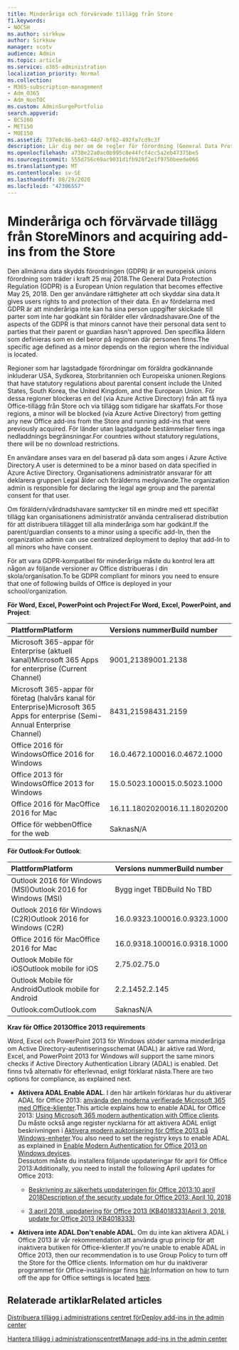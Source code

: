 ```yaml
---
title: Minderåriga och förvärvade tillägg från Store
f1.keywords:
- NOCSH
ms.author: sirkkuw
author: Sirkkuw
manager: scotv
audience: Admin
ms.topic: article
ms.service: o365-administration
localization_priority: Normal
ms.collection:
- M365-subscription-management
- Adm_O365
- Adm_NonTOC
ms.custom: AdminSurgePortfolio
search.appverid:
- BCS160
- MET150
- MOE150
ms.assetid: 737e8c86-be63-44d7-bf02-492fa7cd9c3f
description: Lär dig mer om de regler för förordning (General Data Protection GDPR) som styr person uppgifter om minderåriga.
ms.openlocfilehash: a738e22a0ac0b995c8e44fcf4cc5a2eb47375be5
ms.sourcegitcommit: 555d756c69ac9031d1fb928f2e1f9750beede066
ms.translationtype: MT
ms.contentlocale: sv-SE
ms.lasthandoff: 08/29/2020
ms.locfileid: "47306557"
---
```

# <a name="minors-and-acquiring-add-ins-from-the-store"></a><span data-ttu-id="a931a-103">Minderåriga och förvärvade tillägg från Store</span><span class="sxs-lookup"><span data-stu-id="a931a-103">Minors and acquiring add-ins from the Store</span></span>

<span data-ttu-id="a931a-104">Den allmänna data skydds förordningen (GDPR) är en europeisk unions förordning som träder i kraft 25 maj 2018.</span><span class="sxs-lookup"><span data-stu-id="a931a-104">The General Data Protection Regulation (GDPR) is a European Union regulation that becomes effective May 25, 2018.</span></span> <span data-ttu-id="a931a-105">Den ger användare rättigheter att och skyddar sina data.</span><span class="sxs-lookup"><span data-stu-id="a931a-105">It gives users rights to and protection of their data.</span></span> <span data-ttu-id="a931a-106">En av fördelarna med GDPR är att minderåriga inte kan ha sina person uppgifter skickade till parter som inte har godkänt sin förälder eller vårdnadshavare.</span><span class="sxs-lookup"><span data-stu-id="a931a-106">One of the aspects of the GDPR is that minors cannot have their personal data sent to parties that their parent or guardian hasn't approved.</span></span> <span data-ttu-id="a931a-107">Den specifika åldern som definieras som en del beror på regionen där personen finns.</span><span class="sxs-lookup"><span data-stu-id="a931a-107">The specific age defined as a minor depends on the region where the individual is located.</span></span>
  
<span data-ttu-id="a931a-108">Regioner som har lagstadgade förordningar om föräldra godkännande inkluderar USA, Sydkorea, Storbritannien och Europeiska unionen.</span><span class="sxs-lookup"><span data-stu-id="a931a-108">Regions that have statutory regulations about parental consent include the United States, South Korea, the United Kingdom, and the European Union.</span></span> <span data-ttu-id="a931a-109">För dessa regioner blockeras en del (via Azure Active Directory) från att få nya Office-tillägg från Store och via tillägg som tidigare har skaffats.</span><span class="sxs-lookup"><span data-stu-id="a931a-109">For those regions, a minor will be blocked (via Azure Active Directory) from getting any new Office add-ins from the Store and running add-ins that were previously acquired.</span></span> <span data-ttu-id="a931a-110">För länder utan lagstadgade bestämmelser finns inga nedladdnings begränsningar.</span><span class="sxs-lookup"><span data-stu-id="a931a-110">For countries without statutory regulations, there will be no download restrictions.</span></span>
  
<span data-ttu-id="a931a-111">En användare anses vara en del baserad på data som anges i Azure Active Directory.</span><span class="sxs-lookup"><span data-stu-id="a931a-111">A user is determined to be a minor based on data specified in Azure Active Directory.</span></span> <span data-ttu-id="a931a-112">Organisationens administratör ansvarar för att deklarera gruppen Legal ålder och förälderns medgivande.</span><span class="sxs-lookup"><span data-stu-id="a931a-112">The organization admin is responsible for declaring the legal age group and the parental consent for that user.</span></span>
  
<span data-ttu-id="a931a-113">Om föräldern/vårdnadshavare samtycker till en mindre med ett specifikt tillägg kan organisationens administratör använda centraliserad distribution för att distribuera tillägget till alla minderåriga som har godkänt.</span><span class="sxs-lookup"><span data-stu-id="a931a-113">If the parent/guardian consents to a minor using a specific add-In, then the organization admin can use centralized deployment to deploy that add-In to all minors who have consent.</span></span>
  
<span data-ttu-id="a931a-114">För att vara GDPR-kompatibel för minderåriga måste du kontrol lera att någon av följande versioner av Office distribueras i din skola/organisation.</span><span class="sxs-lookup"><span data-stu-id="a931a-114">To be GDPR compliant for minors you need to ensure that one of following builds of Office is deployed in your school/organization.</span></span>
 
 <span data-ttu-id="a931a-115">**För Word, Excel, PowerPoint och Project**:</span><span class="sxs-lookup"><span data-stu-id="a931a-115">**For Word, Excel, PowerPoint, and Project**:</span></span> 

|<span data-ttu-id="a931a-116">**Plattform**</span><span class="sxs-lookup"><span data-stu-id="a931a-116">**Platform**</span></span> <br/> |<span data-ttu-id="a931a-117">**Versions nummer**</span><span class="sxs-lookup"><span data-stu-id="a931a-117">**Build number**</span></span> <br/> |
|:-----|:-----|
|<span data-ttu-id="a931a-118">Microsoft 365-appar för Enterprise (aktuell kanal)</span><span class="sxs-lookup"><span data-stu-id="a931a-118">Microsoft 365 Apps for enterprise (Current Channel)</span></span>  <br/> |<span data-ttu-id="a931a-119">9001,2138</span><span class="sxs-lookup"><span data-stu-id="a931a-119">9001.2138</span></span>   <br/> |
|<span data-ttu-id="a931a-120">Microsoft 365-appar för företag (halvårs kanal för Enterprise)</span><span class="sxs-lookup"><span data-stu-id="a931a-120">Microsoft 365 Apps for enterprise (Semi-Annual Enterprise Channel)</span></span>  <br/> |<span data-ttu-id="a931a-121">8431,2159</span><span class="sxs-lookup"><span data-stu-id="a931a-121">8431.2159</span></span>  <br/> |
|<span data-ttu-id="a931a-122">Office 2016 för Windows</span><span class="sxs-lookup"><span data-stu-id="a931a-122">Office 2016 for Windows</span></span>  <br/> |<span data-ttu-id="a931a-123">16.0.4672.1000</span><span class="sxs-lookup"><span data-stu-id="a931a-123">16.0.4672.1000</span></span>  <br/> |
|<span data-ttu-id="a931a-124">Office 2013 för Windows</span><span class="sxs-lookup"><span data-stu-id="a931a-124">Office 2013 for Windows</span></span>  <br/> |<span data-ttu-id="a931a-125">15.0.5023.1000</span><span class="sxs-lookup"><span data-stu-id="a931a-125">15.0.5023.1000</span></span>  <br/> |
|<span data-ttu-id="a931a-126">Office 2016 för Mac</span><span class="sxs-lookup"><span data-stu-id="a931a-126">Office 2016 for Mac</span></span>  <br/> |<span data-ttu-id="a931a-127">16.11.18020200</span><span class="sxs-lookup"><span data-stu-id="a931a-127">16.11.18020200</span></span>  <br/> |
|<span data-ttu-id="a931a-128">Office för webben</span><span class="sxs-lookup"><span data-stu-id="a931a-128">Office for the web</span></span>  <br/> |<span data-ttu-id="a931a-129">Saknas</span><span class="sxs-lookup"><span data-stu-id="a931a-129">N/A</span></span>  <br/> |
   
 <span data-ttu-id="a931a-130">**För Outlook**:</span><span class="sxs-lookup"><span data-stu-id="a931a-130">**For Outlook**:</span></span> 
  
|<span data-ttu-id="a931a-131">**Plattform**</span><span class="sxs-lookup"><span data-stu-id="a931a-131">**Platform**</span></span> <br/> |<span data-ttu-id="a931a-132">**Versions nummer**</span><span class="sxs-lookup"><span data-stu-id="a931a-132">**Build number**</span></span> <br/> |
|:-----|:-----|
|<span data-ttu-id="a931a-133">Outlook 2016 för Windows (MSI)</span><span class="sxs-lookup"><span data-stu-id="a931a-133">Outlook 2016 for Windows (MSI)</span></span>  <br/> |<span data-ttu-id="a931a-134">Bygg inget TBD</span><span class="sxs-lookup"><span data-stu-id="a931a-134">Build No TBD</span></span>  <br/> |
|<span data-ttu-id="a931a-135">Outlook 2016 för Windows (C2R)</span><span class="sxs-lookup"><span data-stu-id="a931a-135">Outlook 2016 for Windows (C2R)</span></span>  <br/> |<span data-ttu-id="a931a-136">16.0.9323.1000</span><span class="sxs-lookup"><span data-stu-id="a931a-136">16.0.9323.1000</span></span>  <br/> |
|<span data-ttu-id="a931a-137">Office 2016 för Mac</span><span class="sxs-lookup"><span data-stu-id="a931a-137">Office 2016 for Mac</span></span>  <br/> |<span data-ttu-id="a931a-138">16.0.9318.1000</span><span class="sxs-lookup"><span data-stu-id="a931a-138">16.0.9318.1000</span></span>  <br/> |
|<span data-ttu-id="a931a-139">Outlook Mobile för iOS</span><span class="sxs-lookup"><span data-stu-id="a931a-139">Outlook mobile for iOS</span></span>  <br/> |<span data-ttu-id="a931a-140">2.75.0</span><span class="sxs-lookup"><span data-stu-id="a931a-140">2.75.0</span></span>  <br/> |
|<span data-ttu-id="a931a-141">Outlook Mobile för Android</span><span class="sxs-lookup"><span data-stu-id="a931a-141">Outlook mobile for Android</span></span>  <br/> |<span data-ttu-id="a931a-142">2.2.145</span><span class="sxs-lookup"><span data-stu-id="a931a-142">2.2.145</span></span>  <br/> |
|<span data-ttu-id="a931a-143">Outlook.com</span><span class="sxs-lookup"><span data-stu-id="a931a-143">Outlook.com</span></span>  <br/> |<span data-ttu-id="a931a-144">Saknas</span><span class="sxs-lookup"><span data-stu-id="a931a-144">N/A</span></span>  <br/> |

 <span data-ttu-id="a931a-145">**Krav för Office 2013**</span><span class="sxs-lookup"><span data-stu-id="a931a-145">**Office 2013 requirements**</span></span>
  
<span data-ttu-id="a931a-146">Word, Excel och PowerPoint 2013 för Windows stöder samma minderåriga om Active Directory-autentiseringsschemat (ADAL) är aktive rad.</span><span class="sxs-lookup"><span data-stu-id="a931a-146">Word, Excel, and PowerPoint 2013 for Windows will support the same minors checks if Active Directory Authentication Library (ADAL) is enabled.</span></span> <span data-ttu-id="a931a-147">Det finns två alternativ för efterlevnad, enligt förklarat nästa.</span><span class="sxs-lookup"><span data-stu-id="a931a-147">There are two options for compliance, as explained next.</span></span>
  
- <span data-ttu-id="a931a-148">**Aktivera ADAL**.</span><span class="sxs-lookup"><span data-stu-id="a931a-148">**Enable ADAL**.</span></span> <span data-ttu-id="a931a-149">I den här artikeln förklaras hur du aktiverar ADAL för Office 2013: [använda den moderna verifierade Microsoft 365 med Office-klienter](https://docs.microsoft.com/microsoft-365/enterprise/modern-auth-for-office-2013-and-2016).</span><span class="sxs-lookup"><span data-stu-id="a931a-149">This article explains how to enable ADAL for Office 2013: [Using Microsoft 365 modern authentication with Office clients](https://docs.microsoft.com/microsoft-365/enterprise/modern-auth-for-office-2013-and-2016).</span></span><br/><span data-ttu-id="a931a-150">Du måste också ange register nycklarna för att aktivera ADAL enligt beskrivningen i [Aktivera modern auktorisering för Office 2013 på Windows-enheter](../security-and-compliance/enable-modern-authentication.md).</span><span class="sxs-lookup"><span data-stu-id="a931a-150">You also need to set the registry keys to enable ADAL as explained in [Enable Modern Authentication for Office 2013 on Windows devices](../security-and-compliance/enable-modern-authentication.md).</span></span><br/><span data-ttu-id="a931a-151">Dessutom måste du installera följande uppdateringar för april för Office 2013:</span><span class="sxs-lookup"><span data-stu-id="a931a-151">Additionally, you need to install the following April updates for Office 2013:</span></span>
    
  - [<span data-ttu-id="a931a-152">Beskrivning av säkerhets uppdateringen för Office 2013:10 april 2018</span><span class="sxs-lookup"><span data-stu-id="a931a-152">Description of the security update for Office 2013: April 10, 2018</span></span>](https://support.microsoft.com/help/4018330/description-of-the-security-update-for-office-2013-april-10-2018)
    
  - [<span data-ttu-id="a931a-153">3 april 2018, uppdatering för Office 2013 (KB4018333)</span><span class="sxs-lookup"><span data-stu-id="a931a-153">April 3, 2018, update for Office 2013 (KB4018333)</span></span>](https://support.microsoft.com/help/4018333/april-3-2018-update-for-office-2013-kb4018333)
    
- <span data-ttu-id="a931a-154">**Aktivera inte ADAL**.</span><span class="sxs-lookup"><span data-stu-id="a931a-154">**Don't enable ADAL**.</span></span> <span data-ttu-id="a931a-155">Om du inte kan aktivera ADAL i Office 2013 är vår rekommendation att använda grup princip för att inaktivera butiken för Office-klienter.</span><span class="sxs-lookup"><span data-stu-id="a931a-155">If you're unable to enable ADAL in Office 2013, then our recommendation is to use Group Policy to turn off the Store for the Office clients.</span></span> <span data-ttu-id="a931a-156">Information om hur du inaktiverar programmet för Office-inställningar finns [här](https://technet.microsoft.com/library/cc178992.aspx).</span><span class="sxs-lookup"><span data-stu-id="a931a-156">Information on how to turn off the app for Office settings is located [here](https://technet.microsoft.com/library/cc178992.aspx).</span></span>

## <a name="related-articles"></a><span data-ttu-id="a931a-157">Relaterade artiklar</span><span class="sxs-lookup"><span data-stu-id="a931a-157">Related articles</span></span>

[<span data-ttu-id="a931a-158">Distribuera tillägg i administrations centret för</span><span class="sxs-lookup"><span data-stu-id="a931a-158">Deploy add-ins in the admin center</span></span>](https://docs.microsoft.com/microsoft-365/admin/manage/manage-deployment-of-add-ins)

[<span data-ttu-id="a931a-159">Hantera tillägg i administrationscentret</span><span class="sxs-lookup"><span data-stu-id="a931a-159">Manage add-ins in the admin center</span></span>](https://docs.microsoft.com/microsoft-365/admin/manage/manage-addins-in-the-admin-center)
    
